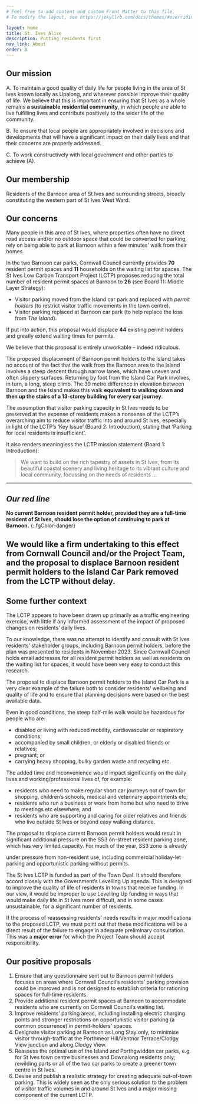 ```yaml
---
# Feel free to add content and custom Front Matter to this file.
# To modify the layout, see https://jekyllrb.com/docs/themes/#overriding-theme-defaults

layout: home
title: St. Ives Alive
description: Putting residents first
nav_link: About
order: 0
---
```


## Our mission

A. To maintain a good quality of daily life for people living in the area of St
Ives known locally as Upalong, and wherever possible improve their quality
of life. We believe that this is important in ensuring that St Ives as a whole
remains **a sustainable residential community**, in which people are able
to live fulfilling lives and contribute positively to the wider life of the
community.

B. To ensure that local people are appropriately involved in decisions and
developments that will have a significant impact on their daily lives and that
their concerns are properly addressed.

C. To work constructively with local government and other parties to achieve
(A).

## Our membership

Residents of the Barnoon area of St Ives and surrounding streets, broadly
constituting the western part of St Ives West Ward.

## Our concerns

Many people in this area of St Ives, where properties often have no direct road
access and/or no outdoor space that could be converted for parking, rely on
being able to park at Barnoon within a few minutes’ walk from their homes.

In the two Barnoon car parks, Cornwall Council currently provides **70** resident
permit spaces and **11** households on the waiting list for spaces. The St Ives
Low Carbon Transport Project (LCTP) proposes reducing the total number of
resident permit spaces at Barnoon to **26** (see Board 11: Middle Layer
Strategy):


- Visitor parking moved from the Island car park and replaced with _permit holders_
  (to restrict visitor traffic movements in the town centre).
- Visitor parking replaced at Barnoon car park (to help replace the loss from
  _The Island_).

If put into action, this proposal would displace **44** existing permit holders and
greatly extend waiting times for permits.

We believe that this proposal is entirely unworkable – indeed ridiculous.

The proposed displacement of Barnoon permit holders to the Island takes no
account of the fact that the walk from the Barnoon area to the Island involves
a steep descent through narrow lanes, which have uneven and often slippery
surfaces. Returning by foot from the Island Car Park involves, in turn, a long,
steep climb. The 39 metre difference in elevation between Barnoon and the
Island makes this walk **equivalent to walking down and then up the stairs
of a 13-storey building for every car journey**.

The assumption that visitor parking capacity in St Ives needs to be preserved
at the expense of residents makes a nonsense of the LCTP’s overarching aim to
reduce visitor traffic into and around St Ives, especially in light of the LCTP’s
‘Key Issue’ (Board 2: Introduction), stating that ‘Parking for local residents is
insufficient’.

It also renders meaningless the LCTP mission statement (Board 1:
Introduction):


> We want to build on the rich tapestry of assets in St Ives, from its
> beautiful coastal scenery and living heritage to its vibrant culture and
> local community, focussing on the needs of residents ...


---
## _Our red line_
**No current Barnoon resident permit holder, provided they are a full-time
resident of St Ives, should lose the option of continuing to park at Barnoon.**
{:.fgColor-danger}

We would like a firm undertaking to this effect from Cornwall Council and/or
the Project Team, and the proposal to displace Barnoon resident permit holders
to the Island Car Park removed from the LCTP without delay.
---

## Some further context

The LCTP appears to have been drawn up primarily as a traffic engineering
exercise, with little if any informed assessment of the impact of proposed
changes on residents’ daily lives.

To our knowledge, there was no attempt to identify and consult with St Ives
residents’ stakeholder groups, including Barnoon permit holders, before the
plan was presented to residents in November 2023. Since Cornwall Council
holds email addresses for all resident permit holders as well as residents on
the waiting list for spaces, it would have been very easy to conduct this
research.

The proposal to displace Barnoon permit holders to the Island Car Park is a
very clear example of the failure both to consider residents’ wellbeing and
quality of life and to ensure that planning decisions were based on the best
available data.

Even in good conditions, the steep half-mile walk would be hazardous for
people who are:

- disabled or living with reduced mobility, cardiovascular or respiratory
    conditions;
- accompanied by small children, or elderly or disabled friends or relatives;
- pregnant; or
- carrying heavy shopping, bulky garden waste and recycling etc.

The added time and inconvenience would impact significantly on the daily lives
and working/professional lives of, for example:

- residents who need to make regular short car journeys out of town for
    shopping, children’s schools, medical and veterinary appointments etc;
- residents who run a business or work from home but who need to drive to
    meetings etc elsewhere; and
- residents who are supporting and caring for older relatives and friends who
    live outside St Ives or beyond easy walking distance.

The proposal to displace current Barnoon permit holders would result in
significant additional pressure on the SS3 on-street resident parking zone,
which has very limited capacity. For much of the year, SS3 zone is already


under pressure from non-resident use, including commercial holiday-let
parking and opportunistic parking without permits.

The St Ives LCTP is funded as part of the Town Deal. It should therefore accord
closely with the Government’s Levelling Up agenda. This is designed to
improve the quality of life of residents in towns that receive funding. In our
view, it would be improper to use Levelling Up funding in ways that would
make daily life in St Ives more difficult, and in some cases unsustainable, for a
significant number of residents.

If the process of reassessing residents’ needs results in major modifications to
the proposed LCTP, we must point out that these modifications will be a direct
result of the failure to engage in adequate preliminary consultation. This was a
**major error** for which the Project Team should accept responsibility.

## Our positive proposals

1. Ensure that any questionnaire sent out to Barnoon permit holders focuses
    on areas where Cornwall Council’s residents’ parking provision could be
    improved and is _not_ designed to establish criteria for rationing spaces for
    full-time residents.
2. Provide additional resident permit spaces at Barnoon to accommodate
    residents who are currently on Cornwall Council’s waiting list.
3. Improve residents’ parking areas, including installing electric charging
    points and stronger restrictions on opportunistic visitor parking (a common
    occurrence) in permit-holders’ spaces.
4. Designate visitor parking at Barnoon as Long Stay only, to minimise visitor
    through-traffic at the Porthmeor Hill/Ventnor Terrace/Clodgy View junction
    and along Clodgy View.
5. Reassess the optimal use of the Island and Porthgwidden car parks, e.g. for
    St Ives town centre businesses and Downalong residents only; rewilding
    parts or all of the two car parks to create a greener town centre in St Ives.
6. Devise and publish a realistic strategy for creating adequate out-of-town
    parking. This is widely seen as the only serious solution to the problem of
    visitor traffic volumes in and around St Ives and a major missing
    component of the current LCTP.

